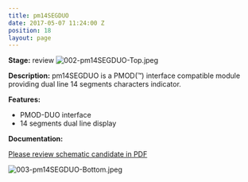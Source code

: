 ```yaml
---
title: pm14SEGDUO
date: 2017-05-07 11:24:00 Z
position: 18
layout: page
---
```


**Stage:** review
![002-pm14SEGDUO-Top.jpeg](/uploads/pm14SEGDUO/002-pm14SEGDUO-Top.jpeg)

**Description:**
pm14SEGDUO is a PMOD(™) interface compatible module providing dual line 14 segments characters indicator.

**Features:**
* PMOD-DUO interface
* 14 segments dual line display
 
**Documentation:**

[Please review schematic candidate in PDF](/uploads/pm14SEGDUO/2016-08-15-pm14SEGDUO-Without-pullup-Scheme.pdf)

![003-pm14SEGDUO-Bottom.jpeg](/uploads/pm14SEGDUO/003-pm14SEGDUO-Bottom.jpeg)